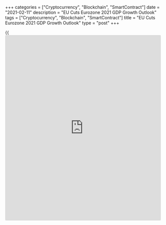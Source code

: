 +++
categories = ["Cryptocurrency", "Blockchain", "SmartContract"]
date = "2021-02-11"
description = "EU Cuts Eurozone 2021 GDP Growth Outlook"
tags = ["Cryptocurrency", "Blockchain", "SmartContract"]
title = "EU Cuts Eurozone 2021 GDP Growth Outlook"
type = "post"
+++

{{<iframe id="large-banner" src="https://www.bounty.group/#slide=26.0" width="100%" height="600" scrolling="no" style="border: 0px solid rgb(216, 221, 230); border-radius: 3px;">}}

The near-term outlook for the euro area looks weaker than expected last
autumn, as the pandemic tightened its grip on the region, the European
Commission said in its interim Winter forecast, released Thursday.

The currency bloc is forecast to grow 3.8 percent this year, instead of
4.2 percent projected previously. Meanwhile, the outlook for 2022 was
raised to 3.8 percent from 3 percent.

The European [economy][1] started the New Year on a weak footing, the EU
noted.

Nonetheless, the breakthrough development of vaccines in the autumn and
the start of mass vaccination campaigns brightened the outlook beyond
the near term.  
  
Inflation in the euro area is expected to be slightly higher in 2021
compared to last autumn, but to remain subdued despite a temporary boost
from base effects, EU said.

Inflation is seen at 1.4 percent in 2021, up from the prior forecast of
1.1 percent. The projection for 2022 was retained at 1.3 percent.

For comments and feedback [contact](https://www.playgroundfx.com/contact/): editorial@rtt[news](https://www.letsplayfx.com/blog/forex-news-website/).com

[Economic News][1]

 **What parts of the world are seeing the best (and worst) economic
performances lately? Click[here][2] to check out our [Econ Scorecard][2]
and find out! See up-to-the-moment [ranking](https://www.playgroundfx.com/blog/crypto-exchange-ranking/)s for the best and worst
performers in [GDP][3], [unemployment rate][4], [inflation][5] and much
more.**

   1. www.rtt[news](https://www.letsplayfx.com/blog/forex-news-website/).com/Content/EconomicNews.aspx
   2. www.rtt[news](https://www.letsplayfx.com/blog/forex-news-website/).com/economic-scorecard/world-rank/retail-sales/highest-performance.aspx
   3. www.rtt[news](https://www.letsplayfx.com/blog/forex-news-website/).com/economic-scorecard/world-rank/GDP/highest-performance.aspx
   4. www.rtt[news](https://www.letsplayfx.com/blog/forex-news-website/).com/economic-scorecard/world-rank/unemployment-rate/lowest-performance.aspx
   5. www.rtt[news](https://www.letsplayfx.com/blog/forex-news-website/).com/economic-scorecard/world-rank/CPI/highest-performance.aspx